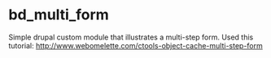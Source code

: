 bd_multi_form
=============

Simple drupal custom module that illustrates a multi-step form.  Used this tutorial: http://www.webomelette.com/ctools-object-cache-multi-step-form
